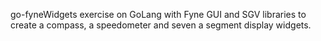 go-fyneWidgets
exercise on GoLang with Fyne GUI and SGV libraries to create a compass, a speedometer and seven a segment display widgets.
